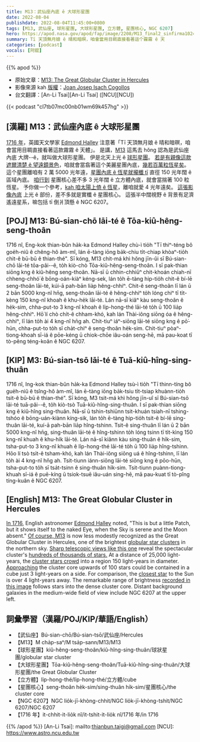 ```yaml
---
title: M13：武仙座內底 ê 大球形星團
date: 2022-08-04
publishdate: 2022-08-04T11:45:00+0800
tags: [M13, 武仙座, 球形星團, 大球形星團, 立方體, 星團核心, NGC 6207]
hero: https://apod.nasa.gov/apod/fap/image/2208/M13_final2_sinfirma1024.jpg
summary: Tī 天頂無月娘 ê 晴和暗暝，咱會當用目睭直接看著這个霧霧 ê 天
categories: [podcast]
vocals: [阿錕]
---
```


{{% apod %}}

- 原始文章：[M13: The Great Globular Cluster in Hercules](https://apod.nasa.gov/apod/ap220804.html)
- 影像來源 kah [版權][copyright]：[Joan Josep Isach Cogollos](https://www.astrobin.com/users/isach/)
- 台文翻譯：[An-Li Tsai][An-Li Tsai] ([NCU][NCU])

{{< podcast "cl7tb07mc00nb01wm69k457hg" >}}

## [漢羅] M13：武仙座內底 ê 大球形星團
[1716 年][In 1716]，英國天文學家 [Edmond Halley][Edmond Halley] 注意著「Tī 天頂無月娘 ê 晴和暗暝，咱會當用目睭直接看著這款霧霧 ê 天體」。
是講，[M13][Of course, M13] 這馬去 hŏng 認為是武仙座內底 大牌--ê，就叫做大球形星團。
伊是北天上光 ê [球形星團][globular star clusters]。
[若是有親像這款遮爾清楚 ê 望遠鏡景色][Sharp telescopic views like this one]，咱就會當翕著這个美麗星團內底，[幾若百萬粒恆星矣][hundreds of thousands of stars.]。
這个星團離咱有 2 萬 5000 光年遠，[星團內底 ê 恆星就攏櫼 tī][cluster stars crowd] 直徑 150 光年闊 ê 區域內底。
[咱行到][Approaching] 星團核心差不多 3 光年闊 ê 立方體內底，就會當揣著 100 粒恆星。
予你做一个參考，[kah 咱太陽上倚 ê 恆星][closest star]，離咱就愛 4 光年遠矣。
[這張影像內底][recorded in this image] 上光 ê 部份，差不多就是實櫼 ê 星團核心。
這張半中闊視野 ê 背景有足濟遙遠星系，嘛包括 tī 倒爿頂懸 ê NGC 6207。



## [POJ] M13: Bú-sian-chō lāi-té ê Tōa-kiû-hêng-seng-thoân
1716 nî, Eng-kok thian-bûn ha̍k-ka Edmond Halley chù-ì tio̍h "Tī thiⁿ-téng bô goe̍h-niû ê chêng-hô àm-mî, lán ē-tàng iōng ba̍k-chiu ti̍t-chiap khòaⁿ-tio̍h chit-ê bū-bū ê thian-thé".
Sī kóng, M13 chit-má khì hŏng jīn-ûi sī Bú-sian-chō lāi-té tōa-pâi--ê, to̍h kiò-chò Tōa-kiû-hêng-seng-thoân.
I sī pak-thian siōng kng ê kiû-hêng seng-thoân.
Nā-sī ū chhin-chhiūⁿ chit-khoán chiah-nī chheng-chhó͘ ê bōng-oán-kiàⁿ kéng-sek, lán to̍h ē-tàng hip-tio̍h chit-ê bí-lē seng-thoân lāi-té, kúi-ā pah-bān lia̍p hêng-chhiⁿ.
Chit-ê seng-thoân lī lán ū 2 bān 5000 kng-nî hn̄g, seng-thoân lāi-té ê hêng-chhiⁿ to̍h lóng chiⁿ tī ti̍t-kèng 150 kng-nî khoah ê khu-he̍k lāi-té.
Lán nā-sī kiâⁿ kàu seng-thoân ê he̍k-sim, chha-put-to 3 kng-nî khoah ê li̍p-hong-thé lāi-té to̍h ū 100 lia̍p hêng-chhiⁿ.
Hō͘ lí chò chi̍t-ê chham-khó, kah lán Thài-iông siōng óa ê hêng-chhiⁿ, lī lán to̍h ài 4 kng-nî hn̄g ah.
Chit-tiuⁿ iáⁿ-siōng lāi-té siōng kng ê pō͘-hūn, chha-put-to to̍h sī cha̍t-chiⁿ ê seng-thoân he̍k-sim.
Chit-tiuⁿ pòaⁿ-tiong-khoah sī-iá ê pōe-kéng ū chiok-chōe iâu-oán seng-hē, mā pau-koat tī tò-pêng téng-koân ê NGC 6207.

## [KIP] M3: Bú-sian-tsō lāi-té ê Tuā-kiû-hîng-sing-thuân
1716 nî, Ing-kok thian-bûn ha̍k-ka Edmond Halley tsù-ì tio̍h "Tī thinn-tíng bô gue̍h-niû ê tsîng-hô àm-mî, lán ē-tàng iōng ba̍k-tsiu ti̍t-tsiap khuànn-tio̍h tsit-ê bū-bū ê thian-thé".
Sī kóng, M3 tsit-má khì hŏng jīn-uî sī Bú-sian-tsō lāi-té tuā-pâi--ê, to̍h kiò-tsò Tuā-kiû-hîng-sing-thuân.
I sī pak-thian siōng kng ê kiû-hîng sing-thuân.
Nā-sī ū tshin-tshiūnn tsit-khuán tsiah-nī tshing-tshóo ê bōng-uán-kiànn kíng-sik, lán to̍h ē-tàng hip-tio̍h tsit-ê bí-lē sing-thuân lāi-té, kuí-ā pah-bān lia̍p hîng-tshinn.
Tsit-ê sing-thuân lī lán ū 2 bān 5000 kng-nî hn̄g, sing-thuân lāi-té ê hîng-tshinn to̍h lóng tsinn tī ti̍t-kìng 150 kng-nî khuah ê khu-hi̍k lāi-té.
Lán nā-sī kiânn kàu sing-thuân ê hi̍k-sim, tsha-put-to 3 kng-nî khuah ê li̍p-hong-thé lāi-té to̍h ū 100 lia̍p hîng-tshinn.
Hōo lí tsò tsi̍t-ê tsham-khó, kah lán Thài-iông siōng uá ê hîng-tshinn, lī lán to̍h ài 4 kng-nî hn̄g ah.
Tsit-tiunn iánn-siōng lāi-té siōng kng ê pōo-hūn, tsha-put-to to̍h sī tsa̍t-tsinn ê sing-thuân hi̍k-sim.
Tsit-tiunn puànn-tiong-khuah sī-iá ê puē-kíng ū tsiok-tsuē iâu-uán sing-hē, mā pau-kuat tī tò-pîng tíng-kuân ê NGC 6207.

## [English] M13: The Great Globular Cluster in Hercules
[In 1716][In 1716], English astronomer [Edmond Halley][Edmond Halley] noted, "This is but a little Patch, but it shows itself to the naked Eye, when the Sky is serene and the Moon absent."
[Of course, M13][Of course, M13] is now less modestly recognized as the Great Globular Cluster in Hercules, one of the brightest [globular star clusters][globular star clusters] in the northern sky.
[Sharp telescopic views like this one][Sharp telescopic views like this one] reveal the spectacular cluster's [hundreds of thousands of stars.][hundreds of thousands of stars.]
At a distance of 25,000 light-years, the [cluster stars crowd][cluster stars crowd] into a region 150 light-years in diameter.
[Approaching][Approaching] the cluster core upwards of 100 stars could be contained in a cube just 3 light-years on a side.
For comparison, the [closest star][closest star] to the Sun is over 4 light-years away.
The remarkable range of brightness [recorded in this image][recorded in this image] follows stars into the dense cluster core.
Distant background galaxies in the medium-wide field of view include NGC 6207 at the upper left.

## 詞彙學習（漢羅/POJ/KIP/華語/English）
- 【武仙座】Bú-sian-chō/Bú-sian-tsō/武仙座/Hercules
- 【M13】M cha̍p-saⁿ/M tsa̍p-sann/M13/M13
- 【球形星團】kiû-hêng-seng-thoân/kiû-hîng-sing-thuân/球狀星團/globular star cluster
- 【大球形星團】Tōa-kiû-hêng-seng-thoân/Tuā-kiû-hîng-sing-thuân/大球形星團/the Great Globular Cluster
- 【立方體】li̍p-hong-thé/li̍p-hong-thé/立方體/cube
- 【星團核心】seng-thoân he̍k-sim/sing-thuân hi̍k-sim/星團核心/the cluster core
- 【NGC 6207】NGC lio̍k-jī-khòng-chhit/NGC lio̍k-jī-khòng-tshit/NGC 6207/NGC 6207
- 【1716 年】it-chhit-it-lio̍k nî/it-tshit-it-lio̍k nî/1716 年/in 1716


{{% /apod %}}
[An-Li Tsai]: mailto:thianbun.taigi@gmail.com
[NCU]: https://www.astro.ncu.edu.tw

[copyright]: https://apod.nasa.gov/apod/fap/lib/about_apod.html#srapply

[In 1716]:http://messier.seds.org/xtra/similar/halley_pt.html
[Edmond Halley]:http://www.bbc.co.uk/history/historic_figures/halley_edmond.shtml
[Of course, M13]:http://messier.seds.org/m/m013.html
[globular star clusters]:http://en.wikipedia.org/wiki/Globular_cluster
[Sharp telescopic views like this one]:https://www.astrobin.com/6h6uzz/
[hundreds of thousands of stars.]:https://skyandtelescope.org/observing/gobs-of-globs-guide-to-16-spring-globular-clusters/
[cluster stars crowd]:https://hubblesite.org/contents/news-releases/2008/news-2008-40.html
[Approaching]:https://apod.nasa.gov/apod/ap031213.html
[closest star]:https://apod.nasa.gov/apod/ap160825.html
[recorded in this image]:https://www.astrobin.com/n9wcu8/0/
